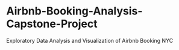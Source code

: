 # Airbnb-Booking-Analysis-Capstone-Project
Exploratory Data Analysis and Visualization of Airbnb Booking NYC
